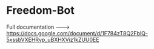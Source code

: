 # Freedom-Bot
Full documentation ---> https://docs.google.com/document/d/1F784zT8Q2FblQ-5xssbVXEHRvp_uBXHXViz1kZUU0EE
